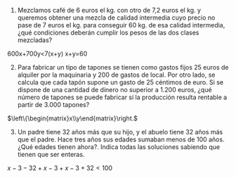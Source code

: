 1. Mezclamos café de 6 euros el kg. con otro de 7,2 euros el kg. y queremos obtener una mezcla de calidad intermedia cuyo precio no pase de 7 euros el kg. para conseguir 60 kg. de esa calidad intermedia, ¿qué condiciones deberán cumplir los pesos de las dos clases mezcladas?

600x+700y<7(x+y)
x+y=60

2. Para fabricar un tipo de tapones se tienen como gastos fijos 25 euros de alquiler por la maquinaria y 200 de gastos de local. Por otro lado, se calcula que cada tapón supone un gasto de 25 céntimos de euro. Si se dispone de una cantidad de dinero no superior a 1.200 euros, ¿qué número de tapones se puede fabricar si la producción resulta rentable a partir de 3.000 tapones?   

$\left\{\begin{matrix}x\\y\end{matrix}\right.$

3. Un padre tiene 32 años más que su hijo, y el abuelo tiene 32 años más que el padre. Hace tres años sus edades sumaban menos de 100 años. ¿Qué edades tienen ahora?. Indica todas las soluciones sabiendo que tienen que ser enteras.

$x-3-32+x-3+x-3+32<100$         

 
